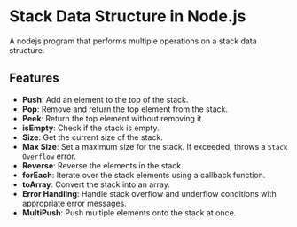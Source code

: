 # Stack Data Structure in Node.js

A nodejs program that performs multiple operations on a stack data structure.

## Features

- **Push**: Add an element to the top of the stack.
- **Pop**: Remove and return the top element from the stack.
- **Peek**: Return the top element without removing it.
- **isEmpty**: Check if the stack is empty.
- **Size**: Get the current size of the stack.
- **Max Size**: Set a maximum size for the stack. If exceeded, throws a `Stack Overflow` error.
- **Reverse**: Reverse the elements in the stack.
- **forEach**: Iterate over the stack elements using a callback function.
- **toArray**: Convert the stack into an array.
- **Error Handling**: Handle stack overflow and underflow conditions with appropriate error messages.
- **MultiPush**: Push multiple elements onto the stack at once.

